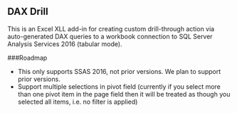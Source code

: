 ﻿## DAX Drill

This is an Excel XLL add-in for creating custom drill-through action via auto-generated DAX queries to a workbook connection to SQL Server Analysis Services 2016 (tabular mode).

###Roadmap

* This only supports SSAS 2016, not prior versions. We plan to support prior versions.
* Support multiple selections in pivot field (currently if you select more than one pivot item in the page field then it will be treated as though you selected all items, i.e. no filter is applied)
